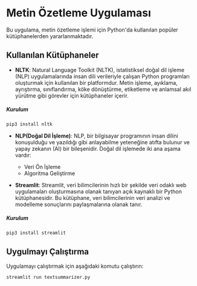 # Metin Özetleme Uygulaması

Bu uygulama, metin özetleme işlemi için Python'da kullanılan popüler kütüphanelerden yararlanmaktadır.

## Kullanılan Kütüphaneler

* **NLTK**: Natural Language Toolkit (NLTK), istatistiksel doğal dil işleme (NLP) uygulamalarında insan dili verileriyle çalışan Python programları oluşturmak için kullanılan bir platformdur. Metin işleme, ayıklama, ayrıştırma, sınıflandırma, köke dönüştürme, etiketleme ve anlamsal akıl yürütme gibi görevler için kütüphaneler içerir.

##### Kurulum
```bash
pip3 install nltk
```

* **NLP(Doğal Dil İşleme)**: NLP, bir bilgisayar programının insan dilini konuşulduğu ve yazıldığı gibi anlayabilme yeteneğine atıfta bulunur ve yapay zekanın (AI) bir bileşenidir. Doğal dil işlemede iki ana aşama vardır:
    - Veri Ön İşleme
    - Algoritma Geliştirme


* **Streamlit**: Streamlit, veri bilimcilerinin hızlı bir şekilde veri odaklı web uygulamaları oluşturmasına olanak tanıyan açık kaynaklı bir Python kütüphanesidir. Bu kütüphane, veri bilimcilerinin veri analizi ve modelleme sonuçlarını paylaşmalarına olanak tanır.

##### Kurulum
```bash
pip3 install streamlit
```

## Uygulmayı Çalıştırma

Uygulamayı çalıştırmak için aşağıdaki komutu çalıştırın:

```bash
streamlit run textsummarizer.py
```
